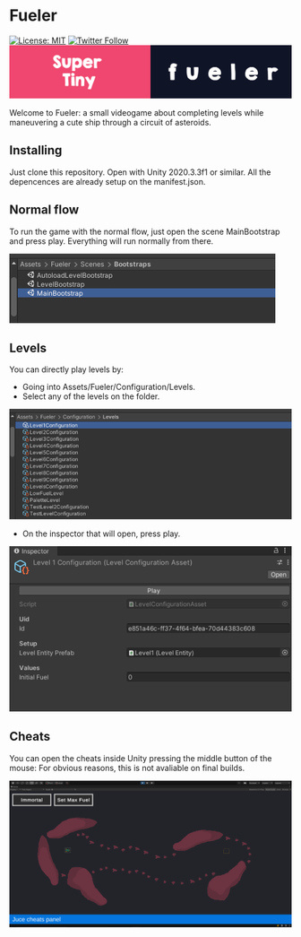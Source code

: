# Fueler
[![License: MIT](https://img.shields.io/badge/License-MIT-green.svg)](https://opensource.org/licenses/MIT)
[![Twitter Follow](https://img.shields.io/badge/twitter-%406uillem-blue.svg?style=flat&label=Follow)](https://twitter.com/6uillem)
<img title="" src="https://github.com/Guillemsc/Fueler/blob/main/Assets/Fueler/Misc/LogosPanel.png" alt="Logo" data-align="inline">

Welcome to Fueler: a small videogame about completing levels while maneuvering a cute ship through a circuit of asteroids.

## Installing
Just clone this repository. Open with Unity 2020.3.3f1 or similar. All the depencences are already setup on the manifest.json.

## Normal flow
To run the game with the normal flow, just open the scene MainBootstrap and press play. Everything will run normally from there.

<img title="" src="https://github.com/Guillemsc/Fueler/blob/main/Assets/Fueler/Misc/MainBootstrapFolder.png" alt="Logo" data-align="inline">

## Levels
You can directly play levels by: 
- Going into Assets/Fueler/Configuration/Levels.
- Select any of the levels on the folder.

<img title="" src="https://github.com/Guillemsc/Fueler/blob/main/Assets/Fueler/Misc/LevelsFolder.png" alt="Logo" data-align="inline">

- On the inspector that will open, press play.

<img title="" src="https://github.com/Guillemsc/Fueler/blob/main/Assets/Fueler/Misc/LevelPressPlay.png" alt="Logo" data-align="inline">

## Cheats
You can open the cheats inside Unity pressing the middle button of the mouse:
For obvious reasons, this is not avaliable on final builds.

<img title="" src="https://github.com/Guillemsc/Fueler/blob/main/Assets/Fueler/Misc/OpenCheats.png" alt="Logo" data-align="inline">


